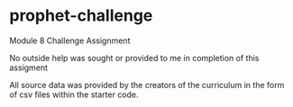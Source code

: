 # prophet-challenge
Module 8 Challenge Assignment

No outside help was sought or provided to me in completion of this assigment

All source data was provided by the creators of the curriculum in the form of csv files within the starter code.